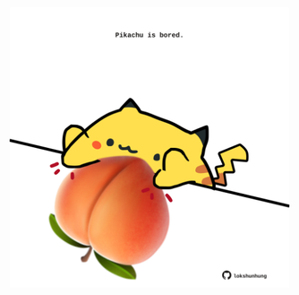 <!-- built at 24/04/2023, 17:00:52 UTC -->
<p align="center">
  <img width="500" height="500" src="./ReadmeImage.svg">
</p>
